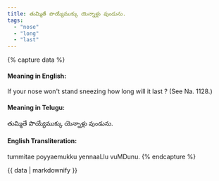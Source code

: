 ```yaml
---
title: తుమ్మితే పొయ్యేముక్కు యెన్నాళ్లు వుండును.
tags:
  - "nose"
  - "long"
  - "last"
---
```


{% capture data %}
#### Meaning in English:
If your nose won't stand sneezing how long will it last ?
(See Na. 1128.)

#### Meaning in Telugu:
తుమ్మితే పొయ్యేముక్కు యెన్నాళ్లు వుండును.

#### English Transliteration:
tummitae poyyaemukku yennaaLlu vuMDunu.
{% endcapture %}

{{ data | markdownify }}

